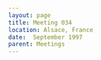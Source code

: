 ```yaml
---
layout: page
title: Meeting 034
location: Alsace, France
date:  September 1997
parent: Meetings
---
```

